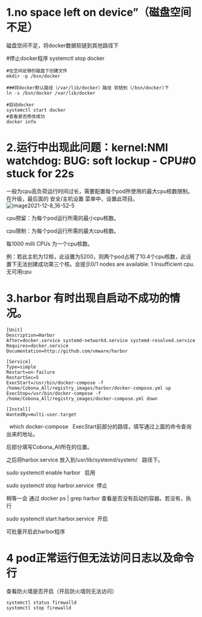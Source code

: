 # 1.no space left on device”（磁盘空间不足）

磁盘空间不足，将docker数据软链到其他路径下

#停止docker程序
systemctl stop docker
```
#在空间足够的磁盘下创建文件
mkdir -p /bsn/docker

###将docker默认路径（/var/lib/docker）路径 软链到（/bsn/docker)下
ln -s /bsn/docker /var/lib/docker

#启动docker
systemctl start docker
#查看是否修改成功
docker info
```


# 2.运行中出现此问题：kernel:NMI watchdog: BUG: soft lockup - CPU#0 stuck for 22s

一般为cpu高负荷运行时间过长，需要配置每个pod所使用的最大cpu核数限制。在升级，最后面的 安全/主机设置 菜单中，设置此项目。
![image2021-12-8_16-52-5](https://user-images.githubusercontent.com/26183465/145189500-71f61b9a-a529-4825-830c-62988e29cb9d.png)


cpu预留：为每个pod运行所需的最小cpu核数。

cpu限制：为每个pod运行所需的最大cpu核数。 

每1000 milli CPUs 为一个cpu核数。

例：若此主机为12核，此设置为5200，则两个pod占用了10.4个cpu核数，此设置下无法创建成功第三个核。会提示0/1 nodes are available: 1 Insufficient cpu.无可用cpu

# 3.harbor 有时出现自启动不成功的情况。
```
[Unit]
Description=Harbor
After=docker.service systemd-networkd.service systemd-resolved.service
Requires=docker.service
Documentation=http://github.com/vmware/harbor

[Service]
Type=simple
Restart=on-failure
RestartSec=5
ExecStart=/usr/bin/docker-compose -f /home/Cobona_All/registry_images/harbor/docker-compose.yml up
ExecStop=/usr/bin/docker-compose -f /home/Cobona_All/registry_images/docker-compose.yml down

[Install]
WantedBy=multi-user.target
```
 
which docker-compose   ExecStart前部分的路径，填写通过上面的命令查询出来的地址。

后部分填写Cobona_All所在的位置。

之后将harbor.service 放入到/usr/lib/systemd/system/   路径下。

sudo systemctl enable harbor   启用

sudo systemctl stop harbor.service  停止

稍等一会 通过 docker ps | grep harbor 查看是否没有启动的容器。若没有，执行

sudo systemctl start harbor.service  开启

可批量开启此harbor程序
# 4 pod正常运行但无法访问日志以及命令行
查看防火墙是否开启（开启防火墙则无法访问）
```
systemctl status firewalld
systemctl stop firewalld
```








